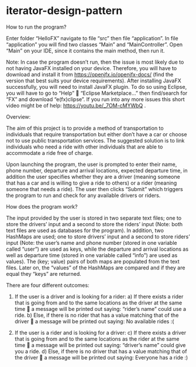 # iterator-design-pattern


How to run the program?

Enter folder “HelloFX” navigate to file “src” then file “application”. In file “application” you will find two classes “Main” and “MainController”. Open “Main” on your IDE, since it contains the main method, then run it.

Note: In case the program doesn’t run, then the issue is most likely due to not having JavaFX installed on your device. Therefore, you will have to download and install it from https://openjfx.io/openjfx-docs/ (find the version that best suits your device requirements). After installing JavaFX successfully, you will need to install JavaFX plugin. To do so using Eclipse, you will have to go to “Help”  “Eclipse Marketplace…” then find/search for “FX” and download “e(fx)clipse”. If you run into any more issues this short video might be of help: https://youtu.be/_7OM-cMYWbQ .

Overview:

The aim of this project is to provide a method of transportation to individuals that require transportation but either don’t have a car or choose not to use public transportation services. The suggested solution is to link individuals who need a ride with other individuals that are able to accommodate a ride free of charge.  

Upon launching the program, the user is prompted to enter their name, phone number, departure and arrival locations, expected departure time, in addition the user specifies whether they are a driver (meaning someone that has a car and is willing to give a ride to others) or a rider (meaning someone that needs a ride). The user then clicks “Submit” which triggers the program to run and check for any available drivers or riders.

How does the program work?

The input provided by the user is stored in two separate text files; one to store the drivers’ input and a second to store the riders’ input (Note: both text files are used as databases for the program). In addition, two HashMaps are used; one to store drivers’ input and a second to store riders’ input (Note: the user’s name and phone number (stored in one variable called “user”) are used as keys, while the departure and arrival locations as well as departure time (stored in one variable called “info”) are used as values). The (key; value) pairs of both maps are populated from the text files. Later on, the “values” of the HashMaps are compared and if they are equal they “keys” are returned.

There are four different outcomes:
  
  1.	If the user is a driver and is looking for a rider:
    a)	If there exists a rider that is going from and to the same locations as the driver at the same time  a message will be printed out saying: “rider’s name”             could use a ride.
    b)	Else, if there is no rider that has a value matching that of the driver  a message will be printed out saying: No available rides :(
  
  2.	If the user is a rider and is looking for a driver:
    c)	If there exists a driver that is going from and to the same locations as the rider at the same time  a message will be printed out saying: “driver’s name”             could give you a ride.
    d)	Else, if there is no driver that has a value matching that of the driver  a message will be printed out saying: Everyone has a ride :)
